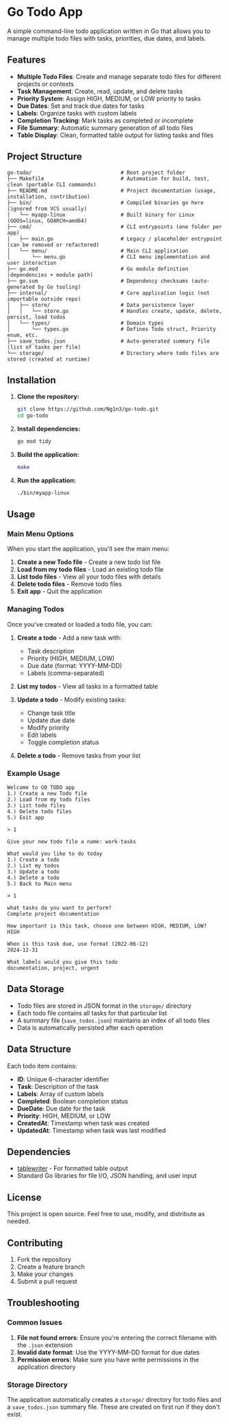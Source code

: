 # Go Todo App

A simple command-line todo application written in Go that allows you to manage multiple todo files with tasks, priorities, due dates, and labels.

## Features

- **Multiple Todo Files**: Create and manage separate todo files for different projects or contexts
- **Task Management**: Create, read, update, and delete tasks
- **Priority System**: Assign HIGH, MEDIUM, or LOW priority to tasks
- **Due Dates**: Set and track due dates for tasks
- **Labels**: Organize tasks with custom labels
- **Completion Tracking**: Mark tasks as completed or incomplete
- **File Summary**: Automatic summary generation of all todo files
- **Table Display**: Clean, formatted table output for listing tasks and files

## Project Structure

```
go-todo/                             # Root project folder
├── Makefile                         # Automation for build, test, clean (portable CLI commands)
├── README.md                        # Project documentation (usage, installation, contribution)
├── bin/                             # Compiled binaries go here (ignored from VCS usually)
│   └── myapp-linux                  # Built binary for Linux (GOOS=linux, GOARCH=amd64)
├── cmd/                             # CLI entrypoints (one folder per app)
│   ├── main.go                      # Legacy / placeholder entrypoint (can be removed or refactored)
│   └── menu/                        # Main CLI application
│       └── menu.go                  # CLI menu implementation and user interaction
├── go.mod                           # Go module definition (dependencies + module path)
├── go.sum                           # Dependency checksums (auto-generated by Go tooling)
├── internal/                        # Core application logic (not importable outside repo)
│   ├── store/                       # Data persistence layer
│   │   └── store.go                 # Handles create, update, delete, persist, load todos
│   └── types/                       # Domain types
│       └── types.go                 # Defines Todo struct, Priority enum, etc.
├── save_todos.json                  # Auto-generated summary file (list of tasks per file)
└── storage/                         # Directory where todo files are stored (created at runtime)

```

## Installation

1. **Clone the repository:**
   ```bash
   git clone https://github.com/Ng1n3/go-todo.git
   cd go-todo
   ```

2. **Install dependencies:**
   ```bash
   go mod tidy
   ```

3. **Build the application:**
   ```bash
   make
   ```

4. **Run the application:**
   ```bash
   ./bin/myapp-linux
   ```

## Usage

### Main Menu Options

When you start the application, you'll see the main menu:

1. **Create a new Todo file** - Create a new todo list file
2. **Load from my todo files** - Load an existing todo file
3. **List todo files** - View all your todo files with details
4. **Delete todo files** - Remove todo files
5. **Exit app** - Quit the application

### Managing Todos

Once you've created or loaded a todo file, you can:

1. **Create a todo** - Add a new task with:
   - Task description
   - Priority (HIGH, MEDIUM, LOW)
   - Due date (format: YYYY-MM-DD)
   - Labels (comma-separated)

2. **List my todos** - View all tasks in a formatted table

3. **Update a todo** - Modify existing tasks:
   - Change task title
   - Update due date
   - Modify priority
   - Edit labels
   - Toggle completion status

4. **Delete a todo** - Remove tasks from your list

### Example Usage

```
Welcome to GO TODO app
1.) Create a new Todo file
2.) Load from my todo files
3.) List todo files
4.) Delete todo files
5.) Exit app

> 1

Give your new todo file a name: work-tasks

What would you like to do today
1.) Create a todo
2.) List my todos
3.) Update a todo
4.) Delete a todo
5.) Back to Main menu

> 1

what tasks do you want to perform?
Complete project documentation

How important is this task, choose one between HIGH, MEDIUM, LOW?
HIGH

When is this task due, use format (2022-06-12)
2024-12-31

What labels would you give this todo
documentation, project, urgent
```

## Data Storage

- Todo files are stored in JSON format in the `storage/` directory
- Each todo file contains all tasks for that particular list
- A summary file (`save_todos.json`) maintains an index of all todo files
- Data is automatically persisted after each operation

## Data Structure

Each todo item contains:
- **ID**: Unique 6-character identifier
- **Task**: Description of the task
- **Labels**: Array of custom labels
- **Completed**: Boolean completion status
- **DueDate**: Due date for the task
- **Priority**: HIGH, MEDIUM, or LOW
- **CreatedAt**: Timestamp when task was created
- **UpdatedAt**: Timestamp when task was last modified

## Dependencies

- [tablewriter](https://github.com/olekukonko/tablewriter) - For formatted table output
- Standard Go libraries for file I/O, JSON handling, and user input

## License

This project is open source. Feel free to use, modify, and distribute as needed.

## Contributing

1. Fork the repository
2. Create a feature branch
3. Make your changes
4. Submit a pull request

## Troubleshooting

### Common Issues

1. **File not found errors**: Ensure you're entering the correct filename with the `.json` extension
2. **Invalid date format**: Use the YYYY-MM-DD format for due dates
3. **Permission errors**: Make sure you have write permissions in the application directory

### Storage Directory

The application automatically creates a `storage/` directory for todo files and a `save_todos.json` summary file. These are created on first run if they don't exist.
